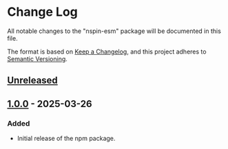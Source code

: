 # Change Log

All notable changes to the "nspin-esm" package will be documented in this file.

The format is based on [Keep a Changelog](https://keepachangelog.com/en/1.0.0/),
and this project adheres to [Semantic Versioning](https://semver.org/spec/v2.0.0.html).

## [Unreleased]

## [1.0.0] - 2025-03-26

### Added

- Initial release of the npm package.

[Unreleased]: https://github.com/ManuelGil/nspin-esm/compare/v1.0.0...HEAD
[1.0.0]: https://github.com/ManuelGil/nspin-esm/releases/tag/v1.0.0
